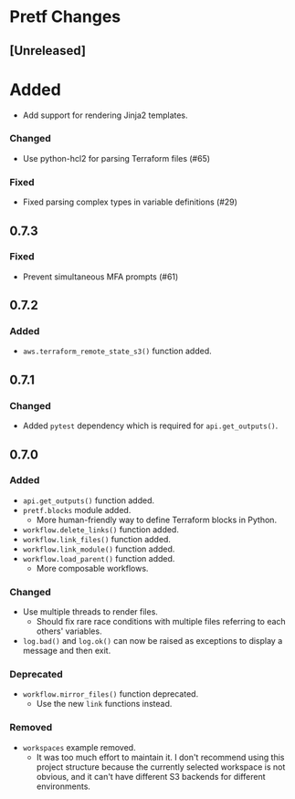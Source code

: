 # Pretf Changes

## [Unreleased]

# Added

* Add support for rendering Jinja2 templates.

### Changed

* Use python-hcl2 for parsing Terraform files (#65)

### Fixed

* Fixed parsing complex types in variable definitions (#29)

## 0.7.3

### Fixed

* Prevent simultaneous MFA prompts (#61)

## 0.7.2

### Added

* `aws.terraform_remote_state_s3()` function added.

## 0.7.1

### Changed

* Added `pytest` dependency which is required for `api.get_outputs()`.

## 0.7.0

### Added

* `api.get_outputs()` function added.
* `pretf.blocks` module added.
    * More human-friendly way to define Terraform blocks in Python.
* `workflow.delete_links()` function added.
* `workflow.link_files()` function added.
* `workflow.link_module()` function added.
* `workflow.load_parent()` function added.
    * More composable workflows.

### Changed

* Use multiple threads to render files.
    * Should fix rare race conditions with multiple files referring to each others' variables.
* `log.bad()` and `log.ok()` can now be raised as exceptions to display a message and then exit.

### Deprecated

* `workflow.mirror_files()` function deprecated.
    * Use the new `link` functions instead.

### Removed

* `workspaces` example removed.
    * It was too much effort to maintain it. I don't recommend using this project structure because the currently selected workspace is not obvious, and it can't have different S3 backends for different environments.
